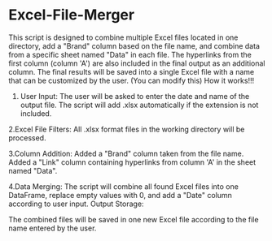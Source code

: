 # Excel-File-Merger
This script is designed to combine multiple Excel files located in one directory, add a "Brand" column based on the file name, and combine data from a specific sheet named "Data" in each file. The hyperlinks from the first column (column 'A') are also included in the final output as an additional column. The final results will be saved into a single Excel file with a name that can be customized by the user.
(You can modify this)
How it works!!!
1. User Input:
The user will be asked to enter the date and name of the output file.
The script will add .xlsx automatically if the extension is not included.

2.Excel File Filters:
All .xlsx format files in the working directory will be processed.

3.Column Addition:
Added a "Brand" column taken from the file name.
Added a "Link" column containing hyperlinks from column 'A' in the sheet named "Data".

4.Data Merging:
The script will combine all found Excel files into one DataFrame, replace empty values ​​with 0, and add a "Date" column according to user input.
Output Storage:

The combined files will be saved in one new Excel file according to the file name entered by the user.
